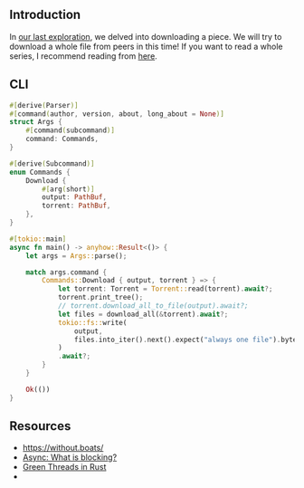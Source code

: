 ## Introduction
In [our last exploration](https://www.nxted.co.jp/hp/blog/blog_detail?id=62), we delved into downloading a piece.
We will try to download a whole file from peers in this time!
If you want to read a whole series, I recommend reading from [here](https://www.nxted.co.jp/blog/blog_detail?id=40).

## CLI

```rs
#[derive(Parser)]
#[command(author, version, about, long_about = None)]
struct Args {
    #[command(subcommand)]
    command: Commands,
}

#[derive(Subcommand)]
enum Commands {
    Download {
        #[arg(short)]
        output: PathBuf,
        torrent: PathBuf,
    },
}

#[tokio::main]
async fn main() -> anyhow::Result<()> {
    let args = Args::parse();

    match args.command {
        Commands::Download { output, torrent } => {
            let torrent: Torrent = Torrent::read(torrent).await?;
            torrent.print_tree();
            // torrent.download_all_to_file(output).await?;
            let files = download_all(&torrent).await?;
            tokio::fs::write(
                output,
                files.into_iter().next().expect("always one file").bytes(),
            )
            .await?;
        }
    }

    Ok(())
}
```


## Resources
- https://without.boats/
- [Async: What is blocking?](https://ryhl.io/blog/async-what-is-blocking/)
- [Green Threads in Rust](https://stanford-cs242.github.io/f17/assets/projects/2017/kedero.pdf)
- []()
